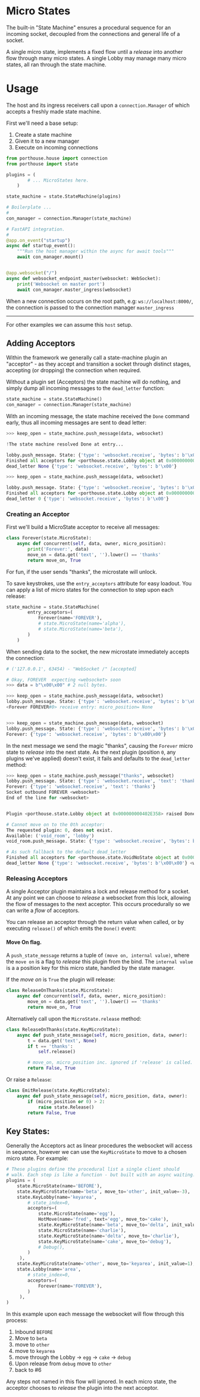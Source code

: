 # Micro States

The built-in "State Machine" ensures a procedural sequence for an incoming socket, decoupled from the connections and general life of a socket.

A single micro state, implements a fixed flow until a _release_ into another flow through many micro states. A single Lobby may manage many micro states, all ran through the state machine.


# Usage

The host and its ingress receivers call upon a `connection.Manager` of which accepts a freshly made state machine.

First we'll need a base setup:

1. Create a state machine
2. Given it to a new manager
3. Execute on incoming connections

```py
from porthouse.house import connection
from porthouse import state

plugins = (
        # ... MicroStates here.
    )

state_machine = state.StateMachine(plugins)

# Boilerplate ...
#
con_manager = connection.Manager(state_machine)

# FastAPI integration.
#
@app.on_event("startup")
async def startup_event():
    """Run the host manager within the async for await tools"""
    await con_manager.mount()


@app.websocket("/")
async def websocket_endpoint_master(websocket: WebSocket):
    print('Websocket on master port')
    await con_manager.master_ingress(websocket)
```

When a new connection occurs on the root path, e.g: `ws://localhost:8000/`, the connection is passed to the connection manager `master_ingress`

---

For other examples we can assume this `host` setup.

## Adding Acceptors

Within the framework we generally call a state-machine plugin an "acceptor" - as they accept and transition a socket through distinct stages, accepting (or dropping) the connection when required.

Without a plugin set (Acceptors) the state machine will do nothing, and simply dump all incoming messages to the `dead_letter` function:

```py
state_machine = state.StateMachine()
con_manager = connection.Manager(state_machine)
```

With an incoming message, the state machine received the `Done` command early, thus all incoming messages are sent to dead letter:

```py
>>> keep_open = state_machine.push_message(data, websocket)

!The state machine resolved Done at entry...

lobby.push_message. State: {'type': 'websocket.receive', 'bytes': b'\x00'}
Finished all acceptors for <porthouse.state.Lobby object at 0x000000000402D1D0>
dead_letter None {'type': 'websocket.receive', 'bytes': b'\x00'}

>>> keep_open = state_machine.push_message(data, websocket)

lobby.push_message. State: {'type': 'websocket.receive', 'bytes': b'\x00'}
Finished all acceptors for <porthouse.state.Lobby object at 0x000000000402D1D0>
dead_letter 0 {'type': 'websocket.receive', 'bytes': b'\x00'}
```

### Creating an Acceptor

First we'll build a MicroState acceptor to receive all messages:

```py
class Forever(state.MicroState):
    async def concurrent(self, data, owner, micro_position):
        print('Forever:', data)
        move_on = data.get('text', '').lower() == 'thanks'
        return move_on, True
```

For fun, if the user sends "thanks", the microstate will unlock.


To save keystrokes, use the `entry_acceptors` attribute for easy loadout. You can apply a list of micro states for the connection to step upon each release:

```py
state_machine = state.StateMachine(
        entry_acceptors=(
            Forever(name='FOREVER'),
            # state.MicroState(name='alpha'),
            # state.MicroState(name='beta'),
        )
    )
```

When sending data to the socket, the new microstate immediately accepts the connection:

```py
# ('127.0.0.1', 63454) - "WebSocket /" [accepted]

# Okay, FOREVER  expecting <websocket> soon
>>> data = b"\x00\x00" # 2 null bytes.

>>> keep_open = state_machine.push_message(data, websocket)
lobby.push_message. State: {'type': 'websocket.receive', 'bytes': b'\x00\x00'} <websocket>
<Forever FOREVER#0> receive entry: micro_position= None


>>> keep_open = state_machine.push_message(data, websocket)
lobby.push_message. State: {'type': 'websocket.receive', 'bytes': b'\x00\x00'} <websocket>
Forever: {'type': 'websocket.receive', 'bytes': b'\x00\x00'}

```

In the next message we send the magic "thanks", causing the `Forever` micro state to _release_ into the next state.
As the next plugin (position `0`, any plugins we've applied) doesn't exist, it fails and defaults to the `dead_letter` method:

```py
>>> keep_open = state_machine.push_message("thanks", websocket)
lobby.push_message. State: {'type': 'websocket.receive', 'text': 'thanks'} <websocket>
Forever: {'type': 'websocket.receive', 'text': 'thanks'}
Socket outbound FOREVER <websocket>
End of the line for <websocket>


Plugin <porthouse.state.Lobby object at 0x000000000402E358> raised Done - from: <Forever FOREVER#0>. Slid: 0

# Cannot move on to the 0th acceptor:
The requested plugin: 0, does not exist.
Available: ('void_room', 'lobby')
void_room.push_message. State: {'type': 'websocket.receive', 'bytes': b'\x00\x00'} <websocket>

# As such fallback to the default dead_letter
Finished all acceptors for <porthouse.state.VoidNoState object at 0x000000000402E3C8>
dead_letter None {'type': 'websocket.receive', 'bytes': b'\x00\x00'} <websocket>
```


### Releasing Acceptors

A single Acceptor plugin maintains a lock and release method for a socket. At any point we can choose to _release_ a websocket from this lock, allowing the flow of messages to the next acceptor. This occurs procedurally so we can write a _flow_ of acceptors.

You can release an acceptor through the return value when called, or by executing `release()` of which emits the `Done()` event:

#### Move On flag.

A `push_state_message` returns a tuple of `(move on, internal value)`, where the `move on` is a flag to _release_ this plugin from the bind. The `internal value` is a a position key for this micro state, handled by the state manager.

If the _move on_ is `True` the plugin will release:


```py
class ReleaseOnThanks(state.MicroState):
    async def concurrent(self, data, owner, micro_position):
        move_on = data.get('text', '').lower() == 'thanks'
        return move_on, True
```

Alternatively call upon the `MicroState.release` method:

```py
class ReleaseOnThanks(state.KeyMicroState):
    async def push_state_message(self, micro_position, data, owner):
        t = data.get('text', None)
        if t == 'thanks':
            self.release()

        # move_on, micro_position inc. ignored if 'release' is called.
        return False, True
```

Or raise a `Release`:

```py
class EmitRelease(state.KeyMicroState):
    async def push_state_message(self, micro_position, data, owner):
        if (micro_position or 0) > 2:
            raise state.Release()
        return False, True
```


## Key States:

Generally the Acceptors act as linear procedures the websocket will access in sequence, however we can use the `KeyMicroState` to move to a chosen micro state. For example:

```py
# These plugins define the procedural list a single client should
# walk. Each step is like a function - but built with an async waiting.
plugins = (
    state.MicroState(name='BEFORE'),
    state.KeyMicroState(name='beta', move_to='other', init_value=-3),
    state.KeyLobby(name='keyarea',
        # state_index=0,
        acceptors=(
            state.MicroState(name='egg'),
            HotMove(name='fred', text='egg', move_to='cake'),
            state.KeyMicroState(name='beta', move_to='delta', init_value=-3),
            state.MicroState(name='charlie'),
            state.KeyMicroState(name='delta', move_to='charlie'),
            state.KeyMicroState(name='cake', move_to='debug'),
            # Debug(),
        )
     ),
    state.KeyMicroState(name='other', move_to='keyarea', init_value=1),
    state.Lobby(name='area',
        # state_index=0,
        acceptors=(
            Forever(name='FOREVER'),
        )
     ),
)
```

In this example upon each message the websocket will flow through this process:

1. Inbound `BEFORE`
2. Move to `beta`
3. move to `other`
4. move to `keyarea`
5. move through the Lobby -> `egg` -> `cake` -> `debug`
6. Upon release from `debug` move to `other`
7. back to #6

Any steps not named in this flow will ignored. In each micro state, the acceptor chooses to _release_ the plugin into the next acceptor.
